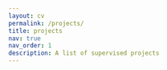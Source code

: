```yaml
---
layout: cv
permalink: /projects/
title: projects
nav: true
nav_order: 1
description: A list of supervised projects
---
```

